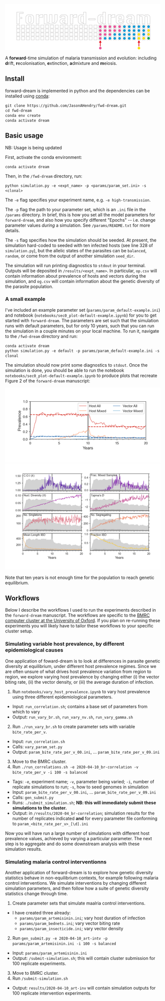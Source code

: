 <p align="center"><img src="images/logo.png" alt="delve"></p>

A **forward**-time simulation of malaria transmission and evolution: including **d**rift, **r**ecolonisation, **e**xtinction, **a**dmixture and **m**eiosis.

## Install
forward-dream is implemented in python and the dependencies can be installed using [conda](https://docs.conda.io/en/latest/):

```
git clone https://github.com/JasonAHendry/fwd-dream.git
cd fwd-dream
conda env create
conda activate dream
```

## Basic usage

NB: Usage is being updated

First, activate the conda environment:

```
conda activate dream
```

Then, in the `/fwd-dream` directory, run:

```
python simulation.py -e <expt_name> -p <params/param_set.ini> -s <clonal>
```

The `-e` flag specifies your experiment name, e.g. `-e high-transmission`.

The `-p` flag the path to your parameter set, which is an `.ini` file in the `/params` directory. In brief, this is how you set all the model parameters for `forward-dream`, and also how you specify different "Epochs" -- i.e. change parameter values *during* a simulation. See `/params/README.txt` for more details.

The `-s` flag specifies how the simulation should be seeded. At present, the simulation hard-coded to seeded with ten infected hosts (see line 328 of `simulation.py`), but the allelic states of the parasites can be `balanced`, `random`, or come from the output of another simulation `seed_dir`.

The simulation will run printing diagnostics to `stdout` in your terminal. Outputs will be deposited in `/results/<expt_name>`. In particular, `op.csv` will contain information about prevalence of hosts and vectors during the simulation, and `og.csv` will contain information about the genetic diversity of the parasite population.

### A small example

I've included an example parameter set (`params/param_default-example.ini`) and notebook (`notebooks/sec0_plot-default-example.ipynb`) for you to get started with `forward-dream`. The parameters are set such that the simulation runs with default parameters, but for only 10 years, such that you can run the simulation in a couple minutes on your local machine. To run it, navigate to the `/fwd-dream` directory and run:

```
conda activate dream
python simulation.py -e default -p params/param_default-example.ini -s clonal
```

The simulation should now print some diagnostics to `stdout`. Once the simulation is done, you should be able to run the notebook `notebooks/sec0_plot-default-example.ipynb` to produce plots that recreate Figure 2 of the `forward-dream` manuscript:

![fig-prevalence](figs/sec0_default-prevalence.png)
![fig-genetics](figs/sec0_default-genetics.png)

Note that ten years is not enough time for the population to reach genetic equilibrium. 


## Workflows

Below I describe the workflows I used to run the experiments described in the `forward-dream` manuscript. The workflows are specific to the [BMRC computer cluster at the University of Oxford](https://www.medsci.ox.ac.uk/divisional-services/support-services-1/bmrc/cluster-login). If you plan on re-running these experiments you will likely have to tailor these workflows to your specific cluster setup.

### Simulating variable host prevalence, by different epidemiological causes
One application of foward-dream is to look at differences in parasite genetic diversity at equilibrium, under different host prevalence regimes. Since we are often unsure of what drives host prevalence variation from region to region, we explore varying host prevalence by changing either (i) the vector biting rate, (ii) the vector density, or (iii) the average duration of infection. 

1. Run `notebooks/vary_host_prevalence.ipynb` to vary host prevalence using three different epidemiological parameters.
  - Input: `run_correlation.sh`; contains a base set of parameters from which to vary
  - Output: `run_vary_br.sh`, `run_vary_nv.sh`, `run_vary_gamma.sh`
2. Run `./run_vary_br.sh` to create parameter sets with variable `bite_rate_per_v`.
  - Input: `run_correlation.sh`
  - Calls: `vary_param_set.py`
  - Output: `param_bite_rate_per_v_00.ini`, ... `param_bite_rate_per_v_09.ini`
3. Move to the BMRC cluster.
4. Run `./run_correlations.sh -e 2020-04-10_br-correlation -v bite_rate_per_v -i 100 -s balanced`
  - Tags: `-e`, experiment name; `-v`, parameter being varied; `-i`, number of replicate simulations to run; `-s`, how to seed genomes in simulation
  - Input: `param_bite_rate_per_v_00.ini`, ... `param_bite_rate_per_v_09.ini`
  - Calls: `gen_submit.py`
  - Runs:  `./submit_simulation.sh`; **NB: this will immediately submit these simulations to the cluster.**
  - Output: in `/results/2020-04_br-correlation`; simulation results for the number of replicates indicated **and** for every parameter file conforming to `param_<bite_rate_per_v>_[\d].ini`
  
 Now you will have run a large number of simulations with different host prevalence values, achieved by varying a particular parameter. The next step is to aggregate and do some downstream analysis with these simulation results.
 
### Simulating malaria control interventionns
Another application of forward-dream is to explore how genetic diversity statistics behave in non-equilibrium contexts, for example following malaria control interventions. We simulate interventions by changing different simulation parameters, and then follow how a suite of genetic diversity statistics change through time.

1. Create parameter sets that simulate maalria control interventions.
  - I have created three already:
    - `params/param_artemisinin.ini`; vary host duration of infection
    - `params/param_bednets.ini`; vary vector biting rate
    - `params/param_insecticide.ini`; vary vector density
2. Run `gen_submit.py -e 2020-04-10_art-intv -p params/param_artemisinin.ini -i 100 -s balanced`
  - Input: `params/param_artemisinin.ini`
  - Output: `/submit-simulation.sh`; this will contain cluster submission for 100 replicate experiments.
3. Move to BMRC cluster.
4. Run `/submit-simulation.sh`
  - Output: `results/2020-04-10_art-inv` will contain simulation outputs for 100 replicate intervention experiments.

